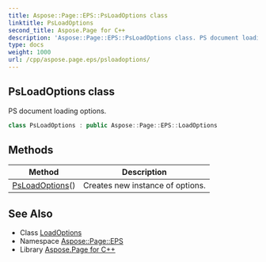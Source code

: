 ```yaml
---
title: Aspose::Page::EPS::PsLoadOptions class
linktitle: PsLoadOptions
second_title: Aspose.Page for C++
description: 'Aspose::Page::EPS::PsLoadOptions class. PS document loading options in C++.'
type: docs
weight: 1000
url: /cpp/aspose.page.eps/psloadoptions/
---
```

## PsLoadOptions class


PS document loading options.

```cpp
class PsLoadOptions : public Aspose::Page::EPS::LoadOptions
```

## Methods

| Method | Description |
| --- | --- |
| [PsLoadOptions](./psloadoptions/)() | Creates new instance of options. |
## See Also

* Class [LoadOptions](../loadoptions/)
* Namespace [Aspose::Page::EPS](../)
* Library [Aspose.Page for C++](../../)
